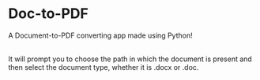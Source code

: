 # Doc-to-PDF
A Document-to-PDF converting app made using Python! </br></br>

It will prompt you to choose the path in which the document is present and then select the document type, whether it is .docx or .doc.
